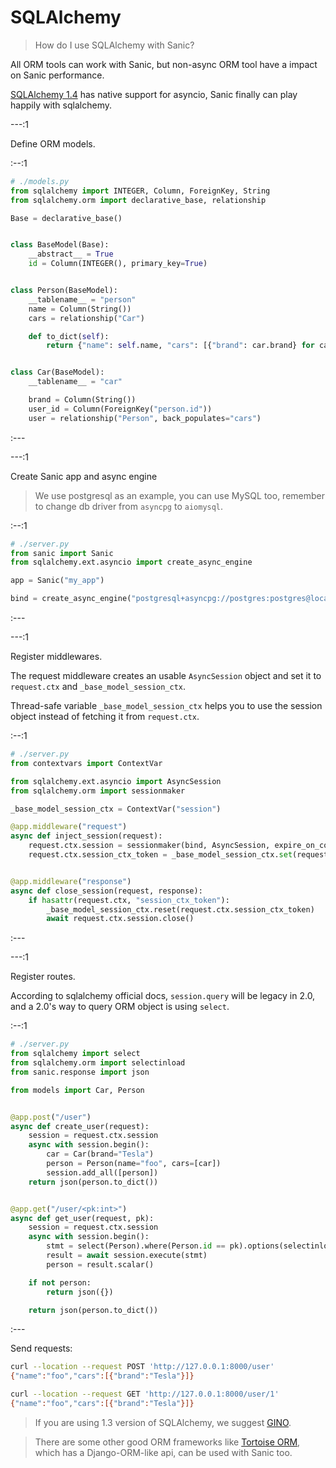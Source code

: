 # SQLAlchemy

> How do I use SQLAlchemy with Sanic?

All ORM tools can work with Sanic, but non-async ORM tool have a impact on Sanic performance. 

[SQLAlchemy 1.4](https://docs.sqlalchemy.org/en/14/changelog/changelog_14.html) has native support for asyncio, Sanic finally can play happily with sqlalchemy.

---:1

Define ORM models.

:--:1

```python
# ./models.py
from sqlalchemy import INTEGER, Column, ForeignKey, String
from sqlalchemy.orm import declarative_base, relationship

Base = declarative_base()


class BaseModel(Base):
    __abstract__ = True
    id = Column(INTEGER(), primary_key=True)


class Person(BaseModel):
    __tablename__ = "person"
    name = Column(String())
    cars = relationship("Car")

    def to_dict(self):
        return {"name": self.name, "cars": [{"brand": car.brand} for car in self.cars]}


class Car(BaseModel):
    __tablename__ = "car"

    brand = Column(String())
    user_id = Column(ForeignKey("person.id"))
    user = relationship("Person", back_populates="cars")
```

:---


---:1

Create Sanic app and async engine

> We use postgresql as an example, you can use MySQL too, remember to change db driver from `asyncpg` to `aiomysql`.

:--:1

```python
# ./server.py
from sanic import Sanic
from sqlalchemy.ext.asyncio import create_async_engine

app = Sanic("my_app")

bind = create_async_engine("postgresql+asyncpg://postgres:postgres@localhost/test", echo=True)
```

:---

---:1

Register middlewares.

The request middleware creates an usable `AsyncSession` object and set it to `request.ctx` and `_base_model_session_ctx`. 

Thread-safe variable `_base_model_session_ctx` helps you to use the session object instead of fetching it from `request.ctx`.

:--:1

```python
# ./server.py
from contextvars import ContextVar 

from sqlalchemy.ext.asyncio import AsyncSession
from sqlalchemy.orm import sessionmaker

_base_model_session_ctx = ContextVar("session")

@app.middleware("request")
async def inject_session(request):
    request.ctx.session = sessionmaker(bind, AsyncSession, expire_on_commit=False)()
    request.ctx.session_ctx_token = _base_model_session_ctx.set(request.ctx.session)


@app.middleware("response")
async def close_session(request, response):
    if hasattr(request.ctx, "session_ctx_token"):
        _base_model_session_ctx.reset(request.ctx.session_ctx_token)
        await request.ctx.session.close()
```

:---

---:1

Register routes.

According to sqlalchemy official docs, `session.query` will be legacy in 2.0, and a 2.0's way to query ORM object is using `select`.

:--:1

```python
# ./server.py
from sqlalchemy import select
from sqlalchemy.orm import selectinload
from sanic.response import json

from models import Car, Person


@app.post("/user")
async def create_user(request):
    session = request.ctx.session
    async with session.begin():
        car = Car(brand="Tesla")
        person = Person(name="foo", cars=[car])
        session.add_all([person])
    return json(person.to_dict())


@app.get("/user/<pk:int>")
async def get_user(request, pk):
    session = request.ctx.session
    async with session.begin():
        stmt = select(Person).where(Person.id == pk).options(selectinload(Person.cars))
        result = await session.execute(stmt)
        person = result.scalar()

    if not person:
        return json({})

    return json(person.to_dict())
```

:---


Send requests:

```sh
curl --location --request POST 'http://127.0.0.1:8000/user'
{"name":"foo","cars":[{"brand":"Tesla"}]}
```

```sh
curl --location --request GET 'http://127.0.0.1:8000/user/1'
{"name":"foo","cars":[{"brand":"Tesla"}]}
```


> If you are using 1.3 version of SQLAlchemy, we suggest [GINO](https://github.com/python-gino/gino).

> There are some other good ORM frameworks like [Tortoise ORM](https://tortoise-orm.readthedocs.io/en/latest/examples/sanic.html), which has a Django-ORM-like api, can be used with Sanic too.
